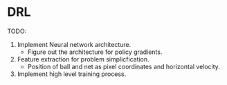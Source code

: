 # DRL
TODO:
1. Implement Neural network architecture.
    - Figure out the architecture for policy gradients.
2. Feature extraction for problem simplicfication.
    - Position of ball and net as pixel coordinates and horizontal velocity. 
3. Implement high level training process.